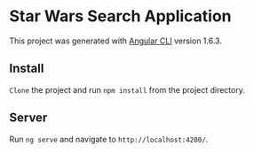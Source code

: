 # Star Wars Search Application

This project was generated with [Angular CLI](https://github.com/angular/angular-cli) version 1.6.3.

## Install

`Clone` the project and run `npm install` from the project directory. 

## Server

Run `ng serve` and navigate to `http://localhost:4200/`.
